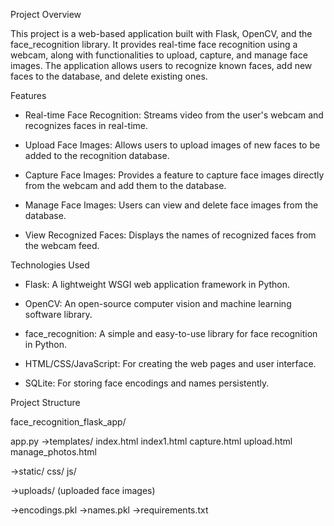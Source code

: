 Project Overview

This project is a web-based application built with Flask, OpenCV, and the face_recognition library. It provides real-time face recognition using a webcam, along with functionalities to upload, capture, and manage face images. The application allows users to recognize known faces, add new faces to the database, and delete existing ones.

Features

- Real-time Face Recognition: Streams video from the user's webcam and recognizes faces in real-time.

- Upload Face Images: Allows users to upload images of new faces to be added to the recognition database.

- Capture Face Images: Provides a feature to capture face images directly from the webcam and add them to the database.

- Manage Face Images: Users can view and delete face images from the database.

- View Recognized Faces: Displays the names of recognized faces from the webcam feed.

Technologies Used

- Flask: A lightweight WSGI web application framework in Python.

- OpenCV: An open-source computer vision and machine learning software library.

- face_recognition: A simple and easy-to-use library for face recognition in Python.

- HTML/CSS/JavaScript: For creating the web pages and user interface.

- SQLite: For storing face encodings and names persistently.


Project Structure

face_recognition_flask_app/

app.py
->templates/
    index.html
    index1.html
    capture.html
    upload.html
    manage_photos.html
    
->static/
    css/
    js/
    
->uploads/
    (uploaded face images)

->encodings.pkl
->names.pkl
->requirements.txt

